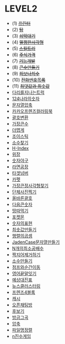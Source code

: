 # LEVEL2
* (1) ~~[프린터](https://programmers.co.kr/learn/courses/30/lessons/42587)~~
* (2) ~~[탑](https://github.com/kHeNoTbB/Algorithm/blob/master/programmers/level2/%ED%83%91.java)~~
* (3) ~~[쇠막대기]()~~
* (4) ~~[멀쩡한사각형](https://github.com/kHeNoTbB/Algorithm/blob/master/programmers/level2/%EB%A9%80%EC%A9%A1%ED%95%9C%EC%82%AC%EA%B0%81%ED%98%95.java)~~
* (5) ~~[스킬트리](https://github.com/kHeNoTbB/Algorithm/blob/master/programmers/level2/%EC%8A%A4%ED%82%AC%ED%8A%B8%EB%A6%AC.java)~~
* (6) ~~[주식가격](https://github.com/kHeNoTbB/Algorithm/blob/master/programmers/level2/%EC%A3%BC%EC%8B%9D%EA%B0%80%EA%B2%A9.java)~~
* (7) ~~[기능개발](https://github.com/kHeNoTbB/Algorithm/blob/master/programmers/level2/%EA%B8%B0%EB%8A%A5%EA%B0%9C%EB%B0%9C.java)~~
* (8) ~~[큰수만들기]()~~
* (9) ~~[피보나치수]()~~
* (10) ~~[전화번호목록]()~~
* (11) ~~[최댓값과 최솟값]()~~
* [다리를지나는트럭]()
* [124나라의숫자]()
* [문자열압축]()
* [카카오프렌즈컬러링북]()
* [괄호변환]()
* [가장큰수]()
* [더맵게]()
* [조이스틱]()
* [소수찾기]()
* [H-Index]()
* [위장]()
* [숫자야구]()
* [라면공장]()
* [타겟넘버]()
* [카펫]()
* [가장큰정사각형찾기]()
* [단체사진찍기]()
* [올바른괄호]()
* [다음큰숫자]()
* [땅따먹기]()
* [포켓몬]()
* [숫자의표현]()
* [최솟값만들기]()
* [행렬의곱셈]()
* [JadenCase문자열만들기]()
* [N개의최소공배수]()
* [짝지어제거하기]()
* [소수만들기]()
* [점프와순간이동]()
* [영어끝말잇기]()
* [예상대진표]()
* [뉴스클러스터링]()
* [프렌즈4블록]()
* [캐시]()
* [오픈채팅방]()
* [후보기]()
* [방금그곡]()
* [압축]()
* [파일명정렬]()
* [n진수게임]()
